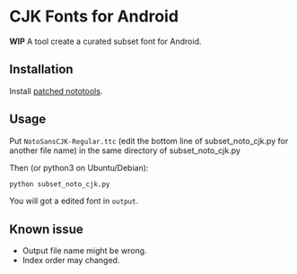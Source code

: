 # CJK Fonts for Android
**WIP**
A tool create a curated subset font for Android.

## Installation
Install [patched nototools](https://github.com/WordlessEcho/nototools).

## Usage
Put `NotoSansCJK-Regular.ttc` (edit the bottom line of subset_noto_cjk.py for another file name) in the same directory of subset_noto_cjk.py

Then (or python3 on Ubuntu/Debian):
```bash
python subset_noto_cjk.py
```

You will got a edited font in `output`.

## Known issue
- Output file name might be wrong.
- Index order may changed.

